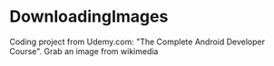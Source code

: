 # DownloadingImages
Coding project from Udemy.com: "The Complete Android Developer Course".
Grab an image from wikimedia
